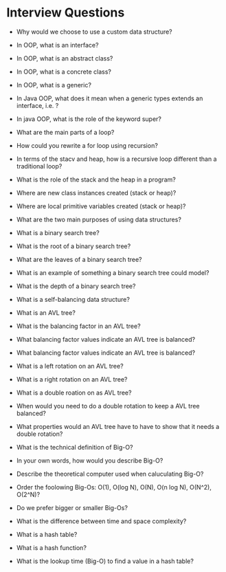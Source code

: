 # Interview Questions

- Why would we choose to use a custom data structure?

- In OOP, what is an interface?

- In OOP, what is an abstract class?

- In OOP, what is a concrete class?

- In OOP, what is a generic?

- In Java OOP, what does it mean when a generic types extends an interface, i.e. <T extends Comparable>?

- In java OOP, what is the role of the keyword super?

- What are the main parts of a loop?

- How could you rewrite a for loop using recursion?

- In terms of the stacv and heap, how is a recursive loop different than a traditional loop?

- What is the role of the stack and the heap in a program?

- Where are new class instances created (stack or heap)?

- Where are local primitive variables created (stack or heap)?

- What are the two main purposes of using data structures?

- What is a binary search tree?

- What is the root of a binary search tree?

- What are the leaves of a binary search tree?

- What is an example of something a binary search tree could model?

- What is the depth of a binary search tree?

- What is a self-balancing data structure?

- What is an AVL tree?

- What is the balancing factor in an AVL  tree?

- What balancing factor values indicate an AVL tree is balanced?

- What balancing factor values indicate an AVL tree is balanced?

- What is a left rotation on an AVL tree?

- What is a right rotation on an AVL tree?

- What is a double roation on as AVL tree?

- When would you need to do a double rotation to keep a AVL tree balanced?

- What properties would an AVL tree have to have to show that it needs a double rotation? 

- What is the technical definition of Big-O?

- In your own words, how would you describe Big-O?

- Describe the theoretical computer used when caluculating Big-O?

- Order the foolowing Big-Os: O(1), O(log N), O(N), O(n log N), O(N^2), O(2^N)?

- Do we prefer bigger or smaller Big-Os?

- What is the difference between time and space complexity?

- What is a hash table?

- What is a hash function?

- What is the lookup time (Big-O) to find a value in a hash table?
